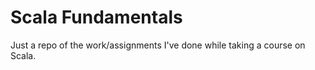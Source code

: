 # Scala Fundamentals

Just a repo of the work/assignments I've done while taking a course on Scala. 
